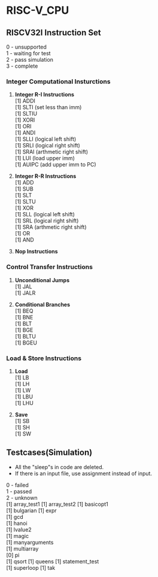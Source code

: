 # RISC-V_CPU

## RISCV32I Instruction Set 
0 - unsupported  
1 - waiting for test  
2 - pass simulation  
3 - complete  

### Integer Computational Insturctions
1. **Integer R-I Instructions**   
    [1] ADDI  
    [1] SLTI	(set less than imm)  
    [1] SLTIU  
    [1] XORI  
    [1] ORI  
    [1] ANDI  
    [1] SLLI	(logical left shift)  
    [1] SRLI	(logical right shift)  
    [1] SRAI	(arthmetic right shift)  
    [1] LUI	    (load upper imm)  
    [1] AUIPC	(add  upper imm to PC)

2. **Integer R-R Instructions**  
    [1] ADD  
    [1] SUB  
    [1] SLT  
    [1] SLTU  
    [1] XOR  
    [1] SLL	(logical left shift)  
    [1] SRL (logical right shift)  
    [1] SRA	(arthmetic right shift)  
    [1] OR  
    [1] AND

3. **Nop Instructions**

### Control Transfer Instructions
1. **Unconditional Jumps**  
    [1] JAL  
  	[1] JALR  

2. **Conditional Branches**  
	[1] BEQ  
	[1] BNE  
	[1] BLT  
	[1] BGE  
	[1] BLTU  
	[1] BGEU  

### Load & Store Instructions
1. **Load**  
	[1] LB  
	[1] LH  
	[1] LW  
	[1] LBU  
	[1] LHU  
	
2. **Save**  
	[1] SB  
	[1] SH  
	[1] SW  

## Testcases(Simulation)
 - All the "sleep"s in code are deleted.
 - If there is an input file, use assignment instead of input.
 
0 - failed  
1 - passed  
2 - unknown  
[1] array_test1
[1] array_test2
[1] basicopt1  
[1] bulgarian
[1] expr  
[1] gcd  
[1] hanoi  
[1] lvalue2  
[1] magic  
[1] manyarguments  
[1] multiarray  
[0] pi  
[1] qsort
[1] queens
[1] statement_test  
[1] superloop
[1] tak